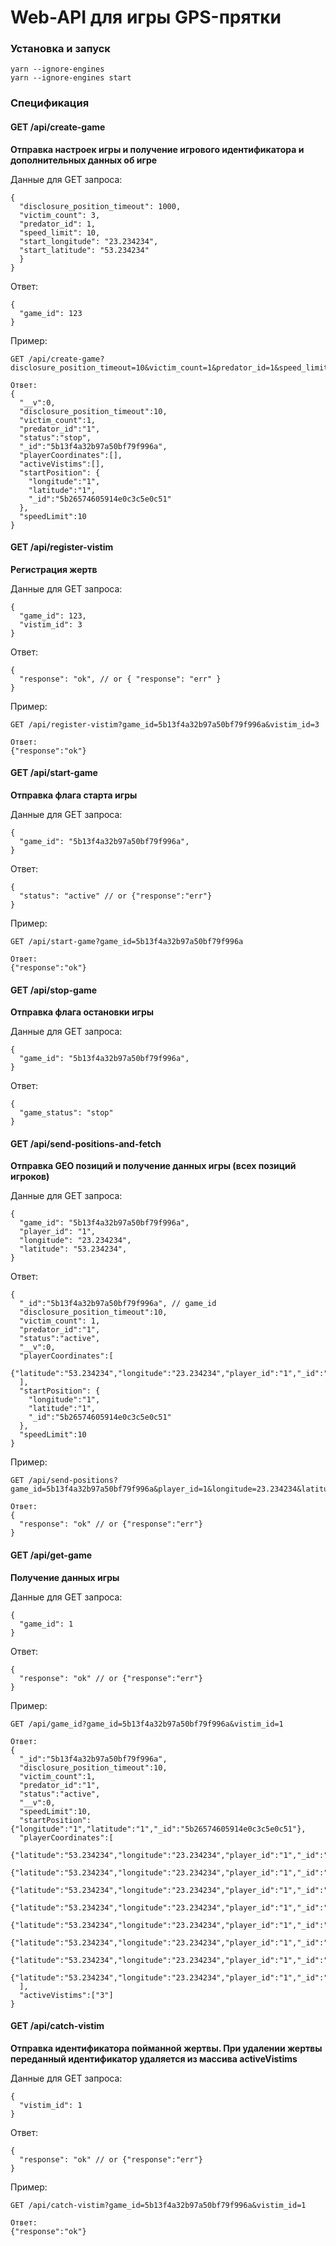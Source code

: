 <h1>Web-API для игры GPS-прятки</h1>

<h3>Установка и запуск</h4>

```
yarn --ignore-engines
yarn --ignore-engines start
```

<h3>Спецификация</h4>

<h4>GET /api/create-game</h3>

<strong>Отправка настроек игры и получение игрового 
идентификатора и дополнительных данных об игре</strong>

Данные для GET запроса:

```
{
  "disclosure_position_timeout": 1000,
  "victim_count": 3,
  "predator_id": 1,
  "speed_limit": 10,
  "start_longitude": "23.234234",
  "start_latitude": "53.234234"
  }
}
```

Ответ:

```
{
  "game_id": 123
}
```

Пример:

```
GET /api/create-game?disclosure_position_timeout=10&victim_count=1&predator_id=1&speed_limit=10&start_longitude=1&start_latitude=1

Ответ: 
{
  "__v":0,
  "disclosure_position_timeout":10,
  "victim_count":1,
  "predator_id":"1",
  "status":"stop",
  "_id":"5b13f4a32b97a50bf79f996a",
  "playerCoordinates":[],
  "activeVistims":[],
  "startPosition": {
    "longitude":"1",
    "latitude":"1",
    "_id":"5b26574605914e0c3c5e0c51"
  },
  "speedLimit":10
}
```

<h4>GET /api/register-vistim</h3>

<strong>Регистрация жертв</strong>

Данные для GET запроса:

```
{
  "game_id": 123,
  "vistim_id": 3
}
```

Ответ:

```
{
  "response": "ok", // or { "response": "err" }
}
```

Пример:

```
GET /api/register-vistim?game_id=5b13f4a32b97a50bf79f996a&vistim_id=3

Ответ: 
{"response":"ok"}
```


<h4>GET /api/start-game</h3>

<strong>Отправка флага старта игры</strong>

Данные для GET запроса:

```
{
  "game_id": "5b13f4a32b97a50bf79f996a",
}
```

Ответ:

```
{
  "status": "active" // or {"response":"err"}
}
```

Пример:

```
GET /api/start-game?game_id=5b13f4a32b97a50bf79f996a

Ответ: 
{"response":"ok"}
```

<h4>GET /api/stop-game</h3>

<strong>Отправка флага остановки игры</strong>

Данные для GET запроса:

```
{
  "game_id": "5b13f4a32b97a50bf79f996a",
}
```

Ответ:

```
{
  "game_status": "stop"
}
```

<h4>GET /api/send-positions-and-fetch</h3>

<strong>Отправка GEO позиций и получение данных игры (всех позиций
игроков)</strong>

Данные для GET запроса:

```
{
  "game_id": "5b13f4a32b97a50bf79f996a",
  "player_id": "1",
  "longitude": "23.234234",
  "latitude": "53.234234",
}
```

Ответ:

```
{
  "_id":"5b13f4a32b97a50bf79f996a", // game_id
  "disclosure_position_timeout":10,
  "victim_count": 1,
  "predator_id":"1",
  "status":"active",
  "__v":0,
  "playerCoordinates":[
    {"latitude":"53.234234","longitude":"23.234234","player_id":"1","_id":"5b13f6e22b97a50bf79f996b"}
  ],
  "startPosition": {
    "longitude":"1",
    "latitude":"1",
    "_id":"5b26574605914e0c3c5e0c51"
  },
  "speedLimit":10
}
```

Пример:

```
GET /api/send-positions?game_id=5b13f4a32b97a50bf79f996a&player_id=1&longitude=23.234234&latitude=53.234234

Ответ: 
{
  "response": "ok" // or {"response":"err"}
}
```

<h4>GET /api/get-game</h3>

<strong>Получение данных игры</strong>

Данные для GET запроса:

```
{
  "game_id": 1
}
```

Ответ:

```
{
  "response": "ok" // or {"response":"err"}
}
```


Пример:

```
GET /api/game_id?game_id=5b13f4a32b97a50bf79f996a&vistim_id=1

Ответ: 
{
  "_id":"5b13f4a32b97a50bf79f996a",
  "disclosure_position_timeout":10,
  "victim_count":1,
  "predator_id":"1",
  "status":"active",
  "__v":0,
  "speedLimit":10,
  "startPosition":{"longitude":"1","latitude":"1","_id":"5b26574605914e0c3c5e0c51"},
  "playerCoordinates":[
    {"latitude":"53.234234","longitude":"23.234234","player_id":"1","_id":"5b13f6e22b97a50bf79f996b"},
    {"latitude":"53.234234","longitude":"23.234234","player_id":"1","_id":"5b13f6e82b97a50bf79f996c"},
    {"latitude":"53.234234","longitude":"23.234234","player_id":"1","_id":"5b13f7d4943f440c884b7752"},
    {"latitude":"53.234234","longitude":"23.234234","player_id":"1","_id":"5b13f803e43f470c902715a7"},
    {"latitude":"53.234234","longitude":"23.234234","player_id":"1","_id":"5b13f84e39bdef0c9bccc305"},
    {"latitude":"53.234234","longitude":"23.234234","player_id":"1","_id":"5b13f85239bdef0c9bccc306"},
    {"latitude":"53.234234","longitude":"23.234234","player_id":"1","_id":"5b13f85439bdef0c9bccc307"},
    {"latitude":"53.234234","longitude":"23.234234","player_id":"1","_id":"5b13f85639bdef0c9bccc308"}
  ],
  "activeVistims":["3"]
}
```

<h4>GET /api/catch-vistim</h3>

<strong>Отправка идентификатора пойманной жертвы. При удалении жертвы переданный 
идентификатор удаляется из массива activeVistims</strong>

Данные для GET запроса:

```
{
  "vistim_id": 1
}
```

Ответ:

```
{
  "response": "ok" // or {"response":"err"}
}
```


Пример:

```
GET /api/catch-vistim?game_id=5b13f4a32b97a50bf79f996a&vistim_id=1

Ответ: 
{"response":"ok"}
